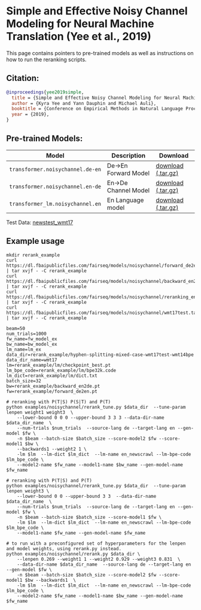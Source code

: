 # Simple and Effective Noisy Channel Modeling for Neural Machine Translation (Yee et al., 2019)

This page contains pointers to pre-trained models as well as instructions on how to run the reranking scripts.

## Citation:

```bibtex
@inproceedings{yee2019simple,
  title = {Simple and Effective Noisy Channel Modeling for Neural Machine Translation},
  author = {Kyra Yee and Yann Dauphin and Michael Auli},
  booktitle = {Conference on Empirical Methods in Natural Language Processing},
  year = {2019},
}
```

## Pre-trained Models:

Model | Description |  Download
---|---|---
`transformer.noisychannel.de-en` | De->En Forward Model | [download (.tar.gz)](https://dl.fbaipublicfiles.com/fairseq/models/noisychannel/forward_de2en.tar.bz2)
`transformer.noisychannel.en-de` | En->De Channel Model | [download (.tar.gz)](https://dl.fbaipublicfiles.com/fairseq/models/noisychannel/backward_en2de.tar.bz2)
`transformer_lm.noisychannel.en` | En Language model | [download (.tar.gz)](https://dl.fbaipublicfiles.com/fairseq/models/noisychannel/reranking_en_lm.tar.bz2)

Test Data: [newstest_wmt17](https://dl.fbaipublicfiles.com/fairseq/models/noisychannel/wmt17test.tar.bz2)

## Example usage

```
mkdir rerank_example
curl https://dl.fbaipublicfiles.com/fairseq/models/noisychannel/forward_de2en.tar.bz2 | tar xvjf - -C rerank_example
curl https://dl.fbaipublicfiles.com/fairseq/models/noisychannel/backward_en2de.tar.bz2 | tar xvjf - -C rerank_example
curl https://dl.fbaipublicfiles.com/fairseq/models/noisychannel/reranking_en_lm.tar.bz2 | tar xvjf - -C rerank_example
curl https://dl.fbaipublicfiles.com/fairseq/models/noisychannel/wmt17test.tar.bz2 | tar xvjf - -C rerank_example

beam=50
num_trials=1000
fw_name=fw_model_ex
bw_name=bw_model_ex
lm_name=lm_ex
data_dir=rerank_example/hyphen-splitting-mixed-case-wmt17test-wmt14bpe
data_dir_name=wmt17
lm=rerank_example/lm/checkpoint_best.pt
lm_bpe_code=rerank_example/lm/bpe32k.code
lm_dict=rerank_example/lm/dict.txt
batch_size=32
bw=rerank_example/backward_en2de.pt
fw=rerank_example/forward_de2en.pt

# reranking with P(T|S) P(S|T) and P(T)
python examples/noisychannel/rerank_tune.py $data_dir  --tune-param lenpen weight1 weight3  \
    --lower-bound 0 0 0 --upper-bound 3 3 3 --data-dir-name $data_dir_name  \ 
    --num-trials $num_trials  --source-lang de --target-lang en --gen-model $fw \
    -n $beam --batch-size $batch_size --score-model2 $fw --score-model1 $bw \
    --backwards1 --weight2 1 \
    -lm $lm  --lm-dict $lm_dict  --lm-name en_newscrawl --lm-bpe-code $lm_bpe_code \
    --model2-name $fw_name --model1-name $bw_name --gen-model-name $fw_name

# reranking with P(T|S) and P(T)
python examples/noisychannel/rerank_tune.py $data_dir  --tune-param lenpen weight3 \
    --lower-bound 0 0 --upper-bound 3 3  --data-dir-name $data_dir_name  \
    --num-trials $num_trials  --source-lang de --target-lang en --gen-model $fw \
    -n $beam --batch-size $batch_size --score-model1 $fw \
    -lm $lm  --lm-dict $lm_dict  --lm-name en_newscrawl --lm-bpe-code $lm_bpe_code \
    --model1-name $fw_name --gen-model-name $fw_name

# to run with a preconfigured set of hyperparameters for the lenpen and model weights, using rerank.py instead.
python examples/noisychannel/rerank.py $data_dir \
    --lenpen 0.269 --weight1 1 --weight2 0.929 --weight3 0.831  \
    --data-dir-name $data_dir_name  --source-lang de --target-lang en --gen-model $fw \
    -n $beam --batch-size $batch_size --score-model2 $fw --score-model1 $bw --backwards1  \
    -lm $lm  --lm-dict $lm_dict  --lm-name en_newscrawl --lm-bpe-code $lm_bpe_code \
    --model2-name $fw_name --model1-name $bw_name --gen-model-name $fw_name
```

